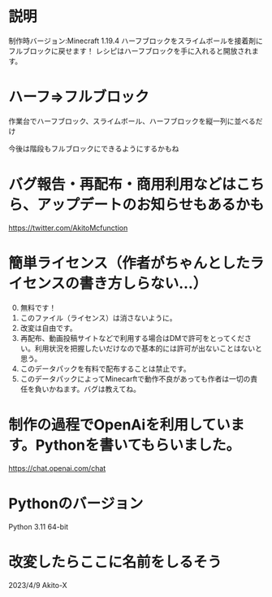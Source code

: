 # 説明
制作時バージョン:Minecraft 1.19.4
ハーフブロックをスライムボールを接着剤にフルブロックに戻せます！
レシピはハーフブロックを手に入れると開放されます。

# ハーフ⇒フルブロック
作業台でハーフブロック、スライムボール、ハーフブロックを縦一列に並べるだけ

今後は階段もフルブロックにできるようにするかもね

# バグ報告・再配布・商用利用などはこちら、アップデートのお知らせもあるかも

https://twitter.com/AkitoMcfunction

# 簡単ライセンス（作者がちゃんとしたライセンスの書き方しらない…）

0. 無料です！
1. このファイル（ライセンス）は消さないように。
2. 改変は自由です。
3. 再配布、動画投稿サイトなどで利用する場合はDMで許可をとってください。利用状況を把握したいだけなので基本的には許可が出ないことはないと思う。
4. このデータパックを有料で配布することは禁止です。
5. このデータパックによってMinecarftで動作不良があっても作者は一切の責任を負いかねます。バグは教えてね。

# 制作の過程でOpenAiを利用しています。Pythonを書いてもらいました。
https://chat.openai.com/chat

# Pythonのバージョン
Python 3.11 64-bit

# 改変したらここに名前をしるそう
2023/4/9 Akito-X
